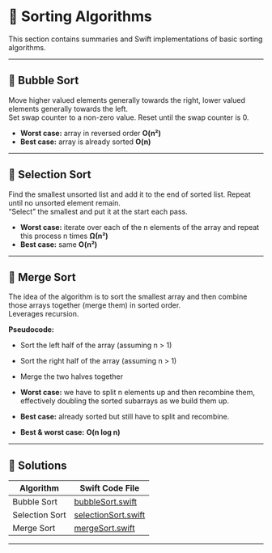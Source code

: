 # 🔢 Sorting Algorithms

This section contains summaries and Swift implementations of basic sorting algorithms.

---

## 📘 Bubble Sort

Move higher valued elements generally towards the right, lower valued elements generally towards the left.  
Set swap counter to a non-zero value. Reset until the swap counter is 0.

- **Worst case:** array in reversed order **O(n²)**
- **Best case:** array is already sorted **O(n)**

---

## 📘 Selection Sort

Find the smallest unsorted list and add it to the end of sorted list. Repeat until no unsorted element remain.  
“Select” the smallest and put it at the start each pass.

- **Worst case:** iterate over each of the n elements of the array and repeat this process n times **Ω(n²)**
- **Best case:** same **O(n²)**

---

## 📘 Merge Sort

The idea of the algorithm is to sort the smallest array and then combine those arrays together (merge them) in sorted order.  
Leverages recursion.

**Pseudocode:**

- Sort the left half of the array (assuming n > 1)
- Sort the right half of the array (assuming n > 1)
- Merge the two halves together

- **Worst case:** we have to split n elements up and then recombine them, effectively doubling the sorted subarrays as we build them up.
- **Best case:** already sorted but still have to split and recombine.
- **Best & worst case:** **O(n log n)**

---

## 📂 Solutions

| Algorithm      | Swift Code File                            |
| -------------- | ------------------------------------------ |
| Bubble Sort    | [bubbleSort.swift](bubbleSort.swift)       |
| Selection Sort | [selectionSort.swift](selectionSort.swift) |
| Merge Sort     | [mergeSort.swift](mergeSort.swift)         |

---
